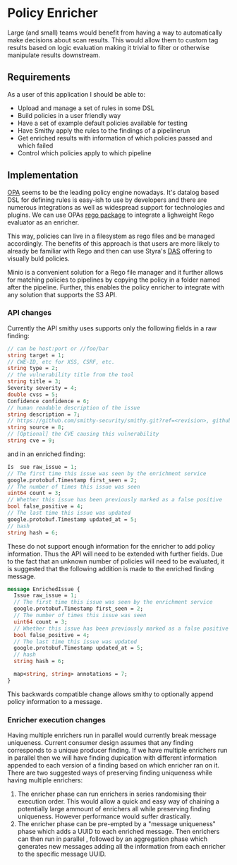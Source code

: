 # Policy Enricher

Large (and small) teams would benefit from having a way to automatically make
decisions about scan results.
This would allow them to custom tag results based on logic evaluation making it
trivial to filter or otherwise manipulate results downstream.

## Requirements

As a user of this application I should be able to:

* Upload and manage a set of rules in some DSL
* Build policies in a user friendly way
* Have a set of example default policies available for testing
* Have Smithy apply the rules to the findings of a pipelinerun
* Get enriched results with information of which policies passed and which
  failed
* Control which policies apply to which pipeline

## Implementation

[OPA](https://www.openpolicyagent.org/) seems to be the leading policy engine
nowadays. It's datalog based DSL for defining rules is easy-ish to use by
developers and there are numerous integrations as well as widespread support
for technologies and plugins. We can use OPAs
[rego package](https://pkg.go.dev/github.com/open-policy-agent/opa/rego) to
integrate a lighweight Rego evaluator as an enricher.

This way, policies can live in a filesystem as rego files and be managed
accordingly. The benefits of this approach is that users are more likely to
already be familiar with Rego and then can use Styra's
[DAS](https://www.styra.com/press/styra-introduces-rego-policy-builder/)
offering to visually buld policies.

Minio is a convenient solution for a Rego file manager and it further allows for
matching policies to pipelines by copying the policy in a folder named after
the pipeline. Further, this enables the policy enricher to integrate with any
solution that supports the S3 API.

### API changes

Currently the API smithy uses supports only the following fields in a raw
finding:

```proto
// can be host:port or //foo/bar
string target = 1; 
// CWE-ID, etc for XSS, CSRF, etc.
string type = 2; 
// the vulnerability title from the tool
string title = 3; 
Severity severity = 4;
double cvss = 5;
Confidence confidence = 6;
// human readable description of the issue
string description = 7; 
// https://github.com/smithy-security/smithy.git?ref=<revision>, github.com:tektoncd/pipeline.git?ref=<revision>, local?ref=local
string source = 8; 
// [Optional] the CVE causing this vulnerability
string cve = 9; 
```

and in an enriched finding:

```proto
Is  sue raw_issue = 1;
// The first time this issue was seen by the enrichment service
google.protobuf.Timestamp first_seen = 2;
// The number of times this issue was seen
uint64 count = 3;
// Whether this issue has been previously marked as a false positive
bool false_positive = 4;
// The last time this issue was updated
google.protobuf.Timestamp updated_at = 5;
// hash
string hash = 6;
```

These do not support enough information for the enricher to add policy
information.
Thus the API will need to be extended with further fields. Due to the fact that
an unknown number of policies will need to be evaluated, it is suggested that
the following addition is made to the enriched finding message.

```proto
message EnrichedIssue {
  Issue raw_issue = 1;
  // The first time this issue was seen by the enrichment service
  google.protobuf.Timestamp first_seen = 2;
  // The number of times this issue was seen
  uint64 count = 3;
  // Whether this issue has been previously marked as a false positive
  bool false_positive = 4;
  // The last time this issue was updated
  google.protobuf.Timestamp updated_at = 5;
  // hash
  string hash = 6;

  map<string, string> annotations = 7;
}
```

This backwards compatible change allows smithy to optionally append policy
information to a message.

### Enricher execution changes

Having multiple enrichers run in parallel would currently break message
uniqueness. Current consumer design assumes that any finding corresponds to a
unique producer finding. If we have multiple enrichers run in parallel then we
will have finding dupication with different information appended to each
version of a finding based on which enricher ran on it. There are two suggested
ways of preserving finding uniqueness while having
multiple enrichers:

1. The enricher phase can run enrichers in series randomising their execution
   order. This would allow a quick and easy way of chaining a potentially large
   ammount of enrichers all while preserving finding uniqueness. However
   performance would suffer drastically.
2. The enricher phase can be pre-empted by a "message uniqueness" phase which
   adds a UUID to each enriched message. Then enrichers can then run in parallel
   , followed by an aggregation phase which generates new messages adding all
   the information from each enricher to the specific message UUID.
